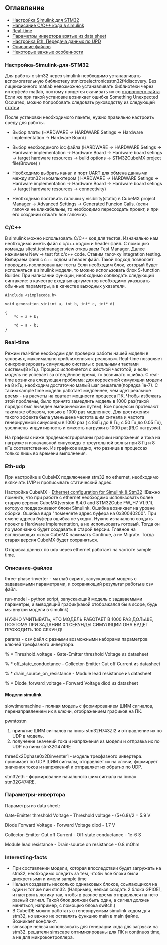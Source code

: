 ## Оглавление

- [Настройка Simulink для STM32](#настройка-simulink-для-stm32)
- [Написание С/С++ кода в simulink](#C/C++)
- [Real-time](#real-time)
- [Параметры инвертора взятые из data sheet](#Параметры-инвертора)
- [Настройка Eth. Передача данных по UPD](#Eth-udp)
- [Описание файлов](#Описание-файлов)
- [Некоторые важные особенности](#interesting-facts)

### Настройка-Simulink-для-STM32

Для работы с stm32 через simulink необходимо устанавливать вспомогательную библиотеку stmicroelectronicsstm32f4discovery. Без лицензионного matlab невозможно устанавливать библиотеки через интерфейс matlab, поэтому придется скачивать их со [стороннего сайта](https://www.mathworks.com/matlabcentral/fileexchange/)
Если же при такой установке возникает ошибка Something Unexpected Occurred, можно попробовать следовать руководству из следующей [статьи](https://www.mathworks.com/matlabcentral/answers/489806-why-do-i-see-the-error-something-unexpected-occurred-when-installing-mathworks-products?s_tid=pi_suoe_uai_R2024a_win64#add_on_toolboxes)

После установки необходимого пакеты, нужно правильно настроить среду для работы.

- Выбор платы (HARDWARE -> HARDWARE Setings -> Hardware implementation -> Hardware Board)

- Выбор необходимого ioc файла (HARDWARE -> HARDWARE Setings -> Hardware implementation -> Hardware Board -> Hardware board setings -> target hardware resources -> build options -> STM32CubeMX project file(Browse) )

- Необходимо выбрать канал и порт UART для обмена данными между stm32 и компьютером ( HARDWARE -> HARDWARE Setings -> Hardware implementation -> Hardware Board -> Hardware board setings -> target hardware resources -> connectivity)

- Необходимо поставить галочки у visibility(static) в СubeMX project Manager -> Advanced Settings -> Generated Funcion Calls. (если галочки не кликабельны, то необходимо пересоздать проект, и при его создании отжать все галочки). 

### C/C++

В simulink можно использовать C/C++ код для тестов. Изначально нам необходимо иметь файл с c/c++ кодом и header файл. С помощью команды sltest.testmanager.view открываем Test Manager. Далее нажимаем New -> test fot c/c++ code. Ставим галочку integration testing. Выбираем файл с c++ кодом и header файл. Такой подход позволяет проводить изолированные тесты 
Если необходим блок, который будет исполняться в simulink модели, то можно использовать блок S-function Builder. При написании функции, необходимо соблюдать следующий синтаксис: в качестве входных аргументов необходимо указывать обычные параметры, а в качестве выходных указатели.
```
#include <simplecode.h>

void generation_sin(int a, int b, int* c, int* d)

{
    *c = a + b;

    *d = a - b;
}
```
### Real-time

Режим real-time необходим для проверки работы нашей модели в условиях, максимально приближенных к реальным. Real-time позволяет синхронизировать симуляцию системы с реальными тактами системы(8 кГц). Процесс исполняется с жёсткой частотой, и если модель не успевает за отведённое время, то возникать ошибка. 
С real-time возникла следующая проблема: для корректной симуляции модели на 8 кГц, необходим достаточно малый шаг решателя(порядка 1е-7). С таким sample time модель работает медленнее, чем идет реальное время - на расчеты на хватает мощности процесса ПК. Чтобы избежать этой проблемы, было принято замедлить модель в 1000 раз(такой порядок был выведен эмпирическим путем). Все процессы протекают таким же образом, только в 1000 раз медленнее. Для достижения такого эффекта была уменьшена частота шим сигнала и частота генерируемой синусоиды в 1000 раз ( с 8кГц до 8 Гц; с 50 Гц до 0.05 Гц), увеличены индуктивность и емкость нагрузки в 1000 раз(RLC нагрузка). 

На графиках ниже продемонстрированы графики напряжения и тока на нагрузке и изначальной синусоиды с треугольной волны при 8 Гц и 8 кГц соответственно. Из графиков видно, что разница в процессах только лишь во времени выполнения.

### Eth-udp

При настройке в CubeMX подключения stm32 по ethernet, необходимо включать LVIP и прописывать статический адрес.

Настройка СubeMX - [Ethernet configuration for Simulink & Stm32](https://www.mathworks.com/help/ecoder/stmicroelectronicsstm32f4discovery/ug/ethernet-options.html)
!!Важно помнить, что при работе с ethernet необходимо использовать более старую версию CubeMX(version 6.4.0 and STM32Cube FW_H7 V1.9.1), которую поддерживают блоки Simulink. Ошибка возникает на уровне сборки. Ошибка вида "поменяете адрес буфера на 0х30040200". При смене адреса буфера ошибка не уходит. 
Нужно изначально создать проект в Hardware Implementation, а не использовать готовый. Тогда он по умолчанию будет создавать в старой версии. Главное на всплывающих окнах CubeMX нажимать Continue, а не Migrate. Тогда старая версия CubeMX будет сохраняться.

Отправка данных по udp через ethernet работает на частоте sample time.

### Описание-файлов

three-phase-inverter - матлаб скрипт, запускающий модель с задаваемыми параметрами, и сохраняющий результат работы в csv файл.

run-model - python script, запускающий модель с задаваемыми параметры, и выводящий график(какой отображался бы в scope, будь мы внутри модели в simulink)

НУЖНО УЧИТЫВАТЬ, ЧТО МОДЕЛЬ РАБОТАЕТ В 1000 РАЗ ДОЛЬШЕ, ПОЭТОМУ ПРИ ЗАДАНИИ 0.1 СЕКУНДЫ СИМУЛЯЦИИ ОНА БУДЕТ ПРОХОДИТЬ 100 СЕКУНД!

params - csv файл с разными возможными наборами параметров ключей трехфазного инвертора.

% * Threshold_voltage - Gate-Emitter threshold Voltage из datasheet

% * off_state_conductance - Collector-Emitter Cut off Current из datasheet

% * drain_source_on_resistance - Module lead resistance из datasheet

% * Diode_forward_voltage - Forward Voltage diod из datasheet
#### Модели simulink

slowtimemachine - полная модель с формированием ШИМ сигналов, перенаправлением их в ключи, отображением графиков на ПК.

pwmtostm
1) принятие ШИМ сигналов на пины stm32H743ZI2 и отправление их по UDP в модель. 
2) получение значений тока и напряжения из модели и отправка их по UDP на пины stm32G474RE 

three0x2Dphase0x2Dinventer1 - модель трехфазного инвертера. принимает по UDP ШИМ сигналы, отправляет их на ключи, формирует значения токов и напряжений и отправляет их обратно по UDP.

stm32eth - формирование начального шим сигнала на пинах stm32G474RE. 


### Параметры-инвертора

Параметры из data sheet:

Gate-Emitter threshold Voltage - Threshold voltage - (5+6.8)/2 = 5.9 V

Diode Forward Voltage - Forward Voltage diod - 1.7 V

Collector-Emitter Cut off Current - Off-state conductance - 1e-6 S

Module lead resistance - Drain-source on resistance - 0.8 mOhm

### Interesting-facts

- При составлении модели, которая впоследствии будет загружать на stm32, необходимо следить за тем, чтобы все блоки были дискретными и имели sample time
- Нельзя создавать несколько одинаковых блоков, ссылающихся на один и тот же пин stm32. (Например, нельзя создать 2 блока GPIOE1, и настроить логику так, чтобы в разное время отправлялся на него разный сигнал. Такой блок должен быть один,  а сигнал должен меняться, например, с помощью блока switch.)
- В CubeIDE можно работать с генерируемым simulink кодом для stm32, но важно не оставлять функцию main в main файле. Возникает конфликт. 
- simscape нельзя использовать для генерации кода для загрузки на stm32. решатели simscape оптимизированы для ПК и continuos time, а не для микроконтроллера. 